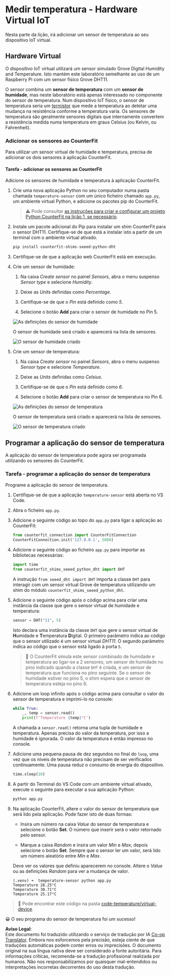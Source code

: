 <!--
CO_OP_TRANSLATOR_METADATA:
{
  "original_hash": "70e5a428b607cd5a9a4f422c2a4df03d",
  "translation_date": "2025-08-25T21:20:59+00:00",
  "source_file": "2-farm/lessons/1-predict-plant-growth/virtual-device-temp.md",
  "language_code": "pt"
}
-->
# Medir temperatura - Hardware Virtual IoT

Nesta parte da lição, irá adicionar um sensor de temperatura ao seu dispositivo IoT virtual.

## Hardware Virtual

O dispositivo IoT virtual utilizará um sensor simulado Grove Digital Humidity and Temperature. Isto mantém este laboratório semelhante ao uso de um Raspberry Pi com um sensor físico Grove DHT11.

O sensor combina um **sensor de temperatura** com um **sensor de humidade**, mas neste laboratório está apenas interessado no componente do sensor de temperatura. Num dispositivo IoT físico, o sensor de temperatura seria um [termístor](https://wikipedia.org/wiki/Thermistor) que mede a temperatura ao detetar uma mudança na resistência conforme a temperatura varia. Os sensores de temperatura são geralmente sensores digitais que internamente convertem a resistência medida numa temperatura em graus Celsius (ou Kelvin, ou Fahrenheit).

### Adicionar os sensores ao CounterFit

Para utilizar um sensor virtual de humidade e temperatura, precisa de adicionar os dois sensores à aplicação CounterFit.

#### Tarefa - adicionar os sensores ao CounterFit

Adicione os sensores de humidade e temperatura à aplicação CounterFit.

1. Crie uma nova aplicação Python no seu computador numa pasta chamada `temperature-sensor` com um único ficheiro chamado `app.py`, um ambiente virtual Python, e adicione os pacotes pip do CounterFit.

    > ⚠️ Pode consultar [as instruções para criar e configurar um projeto Python CounterFit na lição 1, se necessário](../../../1-getting-started/lessons/1-introduction-to-iot/virtual-device.md).

1. Instale um pacote adicional do Pip para instalar um shim CounterFit para o sensor DHT11. Certifique-se de que está a instalar isto a partir de um terminal com o ambiente virtual ativado.

    ```sh
    pip install counterfit-shims-seeed-python-dht
    ```

1. Certifique-se de que a aplicação web CounterFit está em execução.

1. Crie um sensor de humidade:

    1. Na caixa *Create sensor* no painel *Sensors*, abra o menu suspenso *Sensor type* e selecione *Humidity*.

    1. Deixe as *Units* definidas como *Percentage*.

    1. Certifique-se de que o *Pin* está definido como *5*.

    1. Selecione o botão **Add** para criar o sensor de humidade no Pin 5.

    ![As definições do sensor de humidade](../../../../../translated_images/counterfit-create-humidity-sensor.2750e27b6f30e09cf4e22101defd5252710717620816ab41ba688f91f757c49a.pt.png)

    O sensor de humidade será criado e aparecerá na lista de sensores.

    ![O sensor de humidade criado](../../../../../translated_images/counterfit-humidity-sensor.7b12f7f339e430cb26c8211d2dba4ef75261b353a01da0932698b5bebd693f27.pt.png)

1. Crie um sensor de temperatura:

    1. Na caixa *Create sensor* no painel *Sensors*, abra o menu suspenso *Sensor type* e selecione *Temperature*.

    1. Deixe as *Units* definidas como *Celsius*.

    1. Certifique-se de que o *Pin* está definido como *6*.

    1. Selecione o botão **Add** para criar o sensor de temperatura no Pin 6.

    ![As definições do sensor de temperatura](../../../../../translated_images/counterfit-create-temperature-sensor.199350ed34f7343d79dccbe95eaf6c11d2121f03d1c35ab9613b330c23f39b29.pt.png)

    O sensor de temperatura será criado e aparecerá na lista de sensores.

    ![O sensor de temperatura criado](../../../../../translated_images/counterfit-temperature-sensor.f0560236c96a9016bafce7f6f792476fe3367bc6941a1f7d5811d144d4bcbfff.pt.png)

## Programar a aplicação do sensor de temperatura

A aplicação do sensor de temperatura pode agora ser programada utilizando os sensores do CounterFit.

### Tarefa - programar a aplicação do sensor de temperatura

Programe a aplicação do sensor de temperatura.

1. Certifique-se de que a aplicação `temperature-sensor` está aberta no VS Code.

1. Abra o ficheiro `app.py`.

1. Adicione o seguinte código ao topo do `app.py` para ligar a aplicação ao CounterFit:

    ```python
    from counterfit_connection import CounterFitConnection
    CounterFitConnection.init('127.0.0.1', 5000)
    ```

1. Adicione o seguinte código ao ficheiro `app.py` para importar as bibliotecas necessárias:

    ```python
    import time
    from counterfit_shims_seeed_python_dht import DHT
    ```

    A instrução `from seeed_dht import DHT` importa a classe `DHT` para interagir com um sensor virtual Grove de temperatura utilizando um shim do módulo `counterfit_shims_seeed_python_dht`.

1. Adicione o seguinte código após o código acima para criar uma instância da classe que gere o sensor virtual de humidade e temperatura:

    ```python
    sensor = DHT("11", 5)
    ```

    Isto declara uma instância da classe `DHT` que gere o sensor virtual de **H**umidade e **T**emperatura **D**igital. O primeiro parâmetro indica ao código que o sensor utilizado é um sensor virtual *DHT11*. O segundo parâmetro indica ao código que o sensor está ligado à porta `5`.

    > 💁 O CounterFit simula este sensor combinado de humidade e temperatura ao ligar-se a 2 sensores, um sensor de humidade no pino indicado quando a classe `DHT` é criada, e um sensor de temperatura que funciona no pino seguinte. Se o sensor de humidade estiver no pino 5, o shim espera que o sensor de temperatura esteja no pino 6.

1. Adicione um loop infinito após o código acima para consultar o valor do sensor de temperatura e imprimi-lo no console:

    ```python
    while True:
        _, temp = sensor.read()
        print(f'Temperature {temp}°C')
    ```

    A chamada a `sensor.read()` retorna uma tupla de humidade e temperatura. Apenas precisa do valor da temperatura, por isso a humidade é ignorada. O valor da temperatura é então impresso no console.

1. Adicione uma pequena pausa de dez segundos no final do `loop`, uma vez que os níveis de temperatura não precisam de ser verificados continuamente. Uma pausa reduz o consumo de energia do dispositivo.

    ```python
    time.sleep(10)
    ```

1. A partir do Terminal do VS Code com um ambiente virtual ativado, execute o seguinte para executar a sua aplicação Python:

    ```sh
    python app.py
    ```

1. Na aplicação CounterFit, altere o valor do sensor de temperatura que será lido pela aplicação. Pode fazer isto de duas formas:

    * Insira um número na caixa *Value* do sensor de temperatura e selecione o botão **Set**. O número que inserir será o valor retornado pelo sensor.

    * Marque a caixa *Random* e insira um valor *Min* e *Max*, depois selecione o botão **Set**. Sempre que o sensor ler um valor, será lido um número aleatório entre *Min* e *Max*.

    Deve ver os valores que definiu aparecerem no console. Altere o *Value* ou as definições *Random* para ver a mudança de valor.

    ```output
    (.venv) ➜  temperature-sensor python app.py
    Temperature 28.25°C
    Temperature 30.71°C
    Temperature 25.17°C
    ```

> 💁 Pode encontrar este código na pasta [code-temperature/virtual-device](../../../../../2-farm/lessons/1-predict-plant-growth/code-temperature/virtual-device).

😀 O seu programa do sensor de temperatura foi um sucesso!

**Aviso Legal**:  
Este documento foi traduzido utilizando o serviço de tradução por IA [Co-op Translator](https://github.com/Azure/co-op-translator). Embora nos esforcemos pela precisão, esteja ciente de que traduções automáticas podem conter erros ou imprecisões. O documento original na sua língua nativa deve ser considerado a fonte autoritária. Para informações críticas, recomenda-se a tradução profissional realizada por humanos. Não nos responsabilizamos por quaisquer mal-entendidos ou interpretações incorretas decorrentes do uso desta tradução.